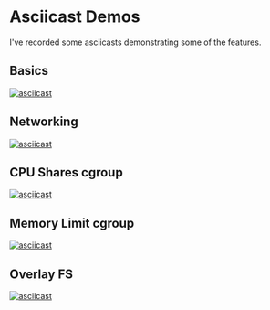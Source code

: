 # Asciicast Demos

I've recorded some asciicasts demonstrating some of the features.

## Basics
[![asciicast](https://asciinema.org/a/drxibVCMaW78ZaOwM4rxPc029.png)](https://asciinema.org/a/drxibVCMaW78ZaOwM4rxPc029)

## Networking
[![asciicast](https://asciinema.org/a/b95lghGWGzNSb5S26OhwfNzOn.png)](https://asciinema.org/a/b95lghGWGzNSb5S26OhwfNzOn)

## CPU Shares cgroup
[![asciicast](https://asciinema.org/a/pTq9yi80CRiGExcQAi2Bdi47T.png)](https://asciinema.org/a/pTq9yi80CRiGExcQAi2Bdi47T)

## Memory Limit cgroup
[![asciicast](https://asciinema.org/a/ZdCKbhbftsryzqXEHYfFeGTwL.png)](https://asciinema.org/a/ZdCKbhbftsryzqXEHYfFeGTwL)

## Overlay FS
[![asciicast](https://asciinema.org/a/yZdwOnGJlD8MWo9TtfUCrtULT.png)](https://asciinema.org/a/yZdwOnGJlD8MWo9TtfUCrtULT)

